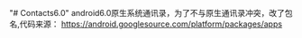 "# Contacts6.0" 
android6.0原生系统通讯录，为了不与原生通讯录冲突，改了包名,代码来源：
https://android.googlesource.com/platform/packages/apps